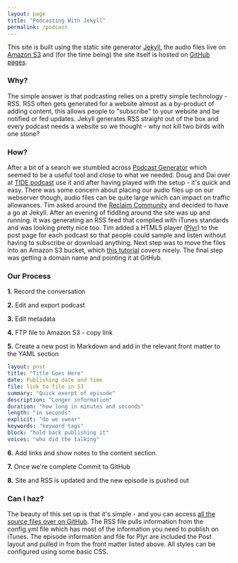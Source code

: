 ```yaml
---
layout: page
title: "Podcasting With Jekyll"
permalink: /podcast
---
```


This site is built using the static site generator [Jekyll](https://jekyllrb.com/), the audio files live on [Amazon S3](https://aws.amazon.com/s3/) and (for the time being) the site itself is hosted on [GitHub pages](https://pages.github.com/).

### Why?

The simple answer is that podcasting relies on a pretty simple technology - RSS. RSS often gets generated for a website almost as a by-product of adding content, this allows people to "subscribe" to your website and be notified or fed updates. Jekyll generates RSS straight out of the box and every podcast needs a website so we thought - why not kill two birds with one stone?

### How?

After a bit of a search we stumbled across [Podcast Generator](http://www.podcastgenerator.net/) which seemed to be a useful tool and close to what we needed. Doug and Dai over at [TIDE podcast](http://tidepodcast.org/) use it and after having played with the setup - it's quick and easy. There was some concern about placing our audio files up on our webserver though, audio files can be quite large which can impact on traffic allowances. Tim asked around the [Reclaim Community](https://community.reclaimhosting.com/t/podcasting-with-reclaim/) and decided to have a go at Jekyll. After an evening of fiddling around the site was up and running. It was generating an RSS feed that complied with iTunes standards and was looking pretty nice too. Tim added a HTML5 player ([Plyr](https://github.com/Selz/plyr)) to the post page for each podcast so that people could sample and listen without having to subscribe or download anything. Next step was to move the files into an Amazon S3 bucket, which [this tutorial](https://growthedream.com/host-podcast-files-amazon-s3/) covers nicely. The final step was getting a domain name and pointing it at GitHub.

### Our Process

**1.** Record the conversation

**2.** Edit and export podcast

**3.** Edit metadata

**4.** FTP file to Amazon S3 - copy link

**5.** Create a new post in Markdown and add in the relevant front matter to the YAML section

``` yaml
layout: post
title: "Title Goes Here"
date: Publishing date and time
file: link to file in S3
summary: "Quick exerpt of episode"
description: "Longer information"
duration: "how long in minutes and seconds" 
length: "in seconds"
explicit: "do we swear" 
keywords: "keyword tags"
block: "hold back publishing it" 
voices: "who did the talking"
```

**6.** Add links and show notes to the content section. 

**7.** Once we're complete Commit to GitHub

**8.** Site and RSS is updated and the new episode is pushed out

### Can I haz?

The beauty of this set up is that it's simple - and you can access [all the source files over on GitHub](https://github.com/timklapdor/link-rot). The RSS file pulls information from the config.yml file which has most of the information you need to publish on iTunes. The episode information and file for Plyr are included the Post layout and pulled in from the front matter listed above. All styles can be configured using some basic CSS. 

